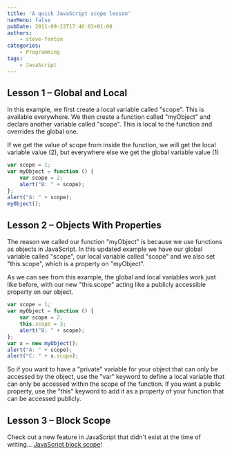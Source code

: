 ```yaml
---
title: 'A quick JavaScript scope lesson'
navMenu: false
pubDate: 2011-09-22T17:46:03+01:00
authors:
    - steve-fenton
categories:
    - Programming
tags:
    - JavaScript
---
```


## Lesson 1 – Global and Local

In this example, we first create a local variable called "scope". This is available everywhere. We then create a function called "myObject" and declare another variable called "scope". This is local to the function and overrides the global one.

If we get the value of scope from inside the function, we will get the local variable value (2), but everywhere else we get the global variable value (1)

```javascript
var scope = 1;
var myObject = function () {
    var scope = 2;
    alert("B: " + scope);
};
alert("A: " + scope);
myObject();
```

## Lesson 2 – Objects With Properties

The reason we called our function "myObject" is because we use functions as objects in JavaScript. In this updated example we have our global variable called "scope", our local variable called "scope" and we also set "this.scope", which is a property on "myObject".

As we can see from this example, the global and local variables work just like before, with our new "this.scope" acting like a publicly accessible property on our object.

```javascript
var scope = 1;
var myObject = function () {
    var scope = 2;
    this.scope = 3;
    alert("B: " + scope);
};
var x = new myObject();
alert("A: " + scope);
alert("C: " + x.scope);
```

So if you want to have a "private" variable for your object that can only be accessed by the object, use the "var" keyword to define a local variable that can only be accessed within the scope of the function. If you want a public property, use the "this" keyword to add it as a property of your function that can be accessed publicly.

## Lesson 3 – Block Scope

Check out a new feature in JavaScript that didn't exist at the time of writing… [JavaScript block scope](/blog/2014/03/let-there-be-block-scope/)!
